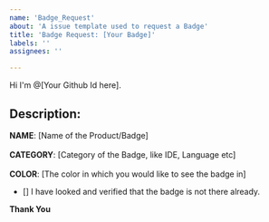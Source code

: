 ```yaml
---
name: 'Badge_Request'
about: 'A issue template used to request a Badge'
title: 'Badge Request: [Your Badge]'
labels: ''
assignees: ''

---
```



Hi I'm @[Your Github Id here].

## Description:
<!--Detailed description of the badge you want to see that is the product information and its category-->
<!--Add a link of teh product/badge with information of it if possible-->
**NAME**: [Name of the Product/Badge]  
<br>
**CATEGORY**: [Category of the Badge, like IDE, Language etc]
<br>
<br>
**COLOR**: [The color in which you would like to see the badge in]

- [] I have looked and verified that the badge is not there already. <!--Add a X between the square brackets-->

**Thank You**


